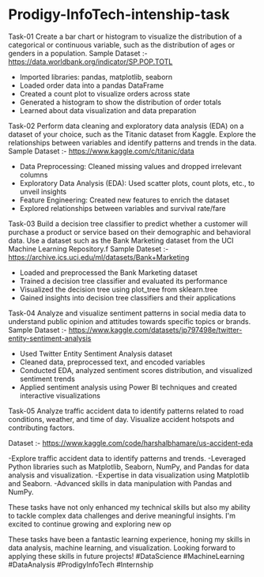 # Prodigy-InfoTech-intenship-task
Task-01
Create a bar chart or histogram to visualize the distribution of a categorical or continuous variable, such as the distribution of ages or genders in a population.
Sample Dataset :-
https://data.worldbank.org/indicator/SP.POP.TOTL

- Imported libraries: pandas, matplotlib, seaborn
- Loaded order data into a pandas DataFrame
- Created a count plot to visualize orders across state
- Generated a histogram to show the distribution of order totals
- Learned about data visualization and data preparation
     
Task-02
Perform data cleaning and exploratory data analysis (EDA) on a dataset of your choice, such as the Titanic dataset from Kaggle. Explore the relationships between variables and identify patterns and trends in the data.
Sample Dataset :- https://www.kaggle.com/c/titanic/data

- Data Preprocessing: Cleaned missing values and dropped irrelevant columns
- Exploratory Data Analysis (EDA): Used scatter plots, count plots, etc., to unveil insights
- Feature Engineering: Created new features to enrich the dataset
- Explored relationships between variables and survival rate/fare
     
Task-03
Build a decision tree classifier to predict whether a customer will purchase a product or service based on their demographic and behavioral data. Use a dataset such as the Bank Marketing dataset from the UCI Machine Learning Repository.f
Sample Dateset :-
https://archive.ics.uci.edu/ml/datasets/Bank+Marketing

- Loaded and preprocessed the Bank Marketing dataset
- Trained a decision tree classifier and evaluated its performance
- Visualized the decision tree using plot_tree from sklearn.tree
- Gained insights into decision tree classifiers and their applications
     
Task-04
Analyze and visualize sentiment patterns in social media data to understand public opinion and attitudes towards specific topics or brands.
Sample Dataset :-
https://www.kaggle.com/datasets/jp797498e/twitter-entity-sentiment-analysis

- Used Twitter Entity Sentiment Analysis dataset
- Cleaned data, preprocessed text, and encoded variables
- Conducted EDA, analyzed sentiment scores distribution, and visualized sentiment trends
- Applied sentiment analysis using Power BI techniques and created interactive visualizations

Task-05
Analyze traffic accident data to identify patterns related to road conditions, weather, and time of day. Visualize accident hotspots and contributing factors.

Dataset :-
https://www.kaggle.com/code/harshalbhamare/us-accident-eda

-Explore traffic accident data to identify patterns and trends.
-Leveraged Python libraries such as Matplotlib, Seaborn, NumPy, and Pandas for data analysis and visualization.
-Expertise in data visualization using Matplotlib and Seaborn.
-Advanced skills in data manipulation with Pandas and NumPy.


These tasks have not only enhanced my technical skills but also my ability to tackle complex data challenges and derive meaningful insights. I'm excited to continue growing and exploring new op

These tasks have been a fantastic learning experience, honing my skills in data analysis, machine learning, and visualization. Looking forward to applying these skills in future projects! #DataScience #MachineLearning #DataAnalysis #ProdigyInfoTech #Internship
